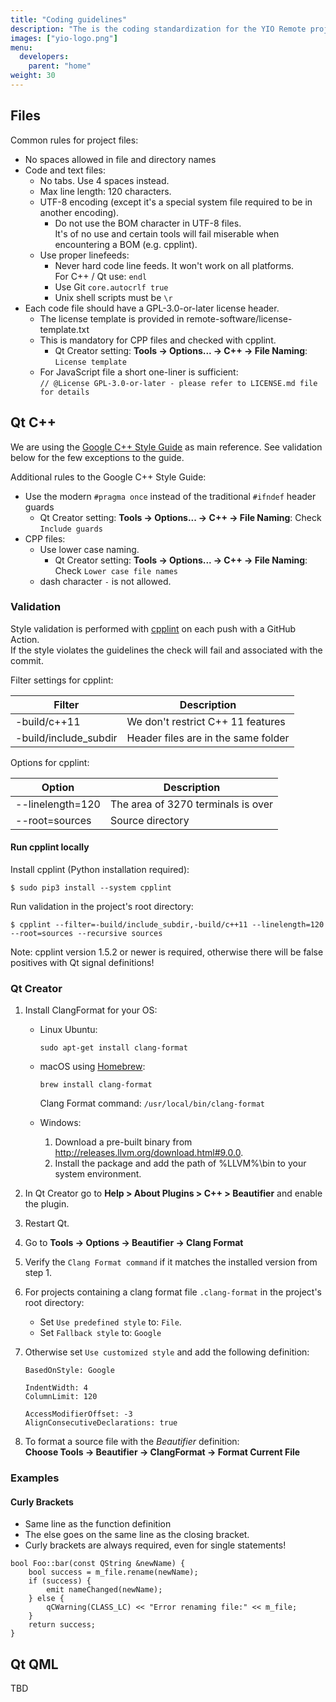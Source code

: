 ```yaml
---
title: "Coding guidelines"
description: "The is the coding standardization for the YIO Remote project."
images: ["yio-logo.png"]
menu:
  developers:
    parent: "home"
weight: 30
---
```


## Files

Common rules for project files:

- No spaces allowed in file and directory names
- Code and text files:
  - No tabs. Use 4 spaces instead.
  - Max line length: 120 characters.
  - UTF-8 encoding (except it's a special system file required to be in another encoding).
    - Do not use the BOM character in UTF-8 files.  
      It's of no use and certain tools will fail miserable when encountering a BOM (e.g. cpplint).
  - Use proper linefeeds:
    - Never hard code line feeds. It won't work on all platforms.  
      For C++ / Qt use: `endl`
    - Use Git `core.autocrlf true`
    - Unix shell scripts must be `\r`
- Each code file should have a GPL-3.0-or-later license header.
  - The license template is provided in remote-software/license-template.txt
  - This is mandatory for CPP files and checked with cpplint.
    - Qt Creator setting: **Tools -> Options... -> C++ -> File Naming**: `License template`
  - For JavaScript file a short one-liner is sufficient:  
    `// @License GPL-3.0-or-later - please refer to LICENSE.md file for details`

## Qt C++

We are using the [Google C++ Style Guide](https://google.github.io/styleguide/cppguide.html) as main reference.
See validation below for the few exceptions to the guide.

Additional rules to the Google C++ Style Guide:

- Use the modern `#pragma once` instead of the traditional `#ifndef` header guards
  - Qt Creator setting: **Tools -> Options... -> C++ -> File Naming**: Check `Include guards`
- CPP files:
  - Use lower case naming.
    - Qt Creator setting: **Tools -> Options... -> C++ -> File Naming**: Check `Lower case file names`
  - dash character `-` is not allowed.

### Validation

Style validation is performed with [cpplint](https://github.com/cpplint/cpplint) on each push with a GitHub Action.  
If the style violates the guidelines the check will fail and associated with the commit.

Filter settings for cpplint:

| Filter                | Description                         |
| --------------------- | ----------------------------------- |
| -build/c++11          | We don't restrict C++ 11 features   |
| -build/include_subdir | Header files are in the same folder |

Options for cpplint:

| Option           | Description                        |
| ---------------- | ---------------------------------- |
| --linelength=120 | The area of 3270 terminals is over |
| --root=sources   | Source directory                   |

#### Run cpplint locally

Install cpplint (Python installation required):

    $ sudo pip3 install --system cpplint

Run validation in the project's root directory:

    $ cpplint --filter=-build/include_subdir,-build/c++11 --linelength=120 --root=sources --recursive sources

Note: cpplint version 1.5.2 or newer is required, otherwise there will be false positives with Qt signal definitions!

### Qt Creator

1.  Install ClangFormat for your OS:

    - Linux Ubuntu:

          sudo apt-get install clang-format

    - macOS using [Homebrew](https://brew.sh/):

          brew install clang-format

      Clang Format command: `/usr/local/bin/clang-format`

    - Windows:
      1. Download a pre-built binary from <http://releases.llvm.org/download.html#9.0.0>.
      2. Install the package and add the path of %LLVM%\bin to your system environment.

2.  In Qt Creator go to **Help > About Plugins > C++ > Beautifier** and enable the plugin.
3.  Restart Qt.
4.  Go to **Tools -> Options -> Beautifier -> Clang Format**
5.  Verify the `Clang Format command` if it matches the installed version from step 1.
6.  For projects containing a clang format file `.clang-format` in the project's root directory:
    - Set `Use predefined style` to: `File`.
    - Set `Fallback style` to: `Google`
7.  Otherwise set `Use customized style` and add the following definition:

        BasedOnStyle: Google

        IndentWidth: 4
        ColumnLimit: 120

        AccessModifierOffset: -3
        AlignConsecutiveDeclarations: true

8.  To format a source file with the _Beautifier_ definition:  
    **Choose Tools -> Beautifier -> ClangFormat -> Format Current File**

### Examples

#### Curly Brackets

- Same line as the function definition
- The else goes on the same line as the closing bracket.
- Curly brackets are always required, even for single statements!

```
bool Foo::bar(const QString &newName) {
    bool success = m_file.rename(newName);
    if (success) {
        emit nameChanged(newName);
    } else {
        qCWarning(CLASS_LC) << "Error renaming file:" << m_file;
    }
    return success;
}
```

## Qt QML

TBD
